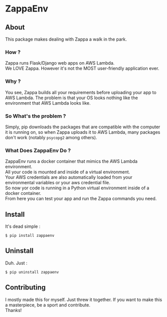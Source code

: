 # ZappaEnv
## About
This package makes dealing with Zappa a walk in the park.
### How ?
Zappa runs Flask/Django web apps on AWS Lambda.  
We LOVE Zappa. However it's not the MOST user-friendly application ever.
### Why ?
You see, Zappa builds all your requirements before uploading your app to AWS Lambda. The problem is that your OS looks nothing like the environment that AWS Lambda looks like.
### So What's the problem ?
Simply, pip downloads the packages that are compatible with the computer it is running on, so when Zappa uploads it to AWS Lambda, many packages don't work (notably `psycopg2` among others).
### What Does ZappaEnv Do ?
ZappaEnv runs a docker container that mimics the AWS Lambda environment.  
All your code is mounted and inside of a virtual environment.  
Your AWS credentials are also automatically loaded from your environmental variables or your aws credential file.  
So now yor code is running in a Python virtual environment inside of a docker container.  
From here you can test your app and run the Zappa commands you need.  
## Install 
It's dead simple :
```
$ pip install zappaenv
```
## Uninstall 
Duh. Just :
```
$ pip uninstall zappaenv
```
## Contributing
I mostly made this for myself. Just threw it together. If you want to make this a masterpiece, be a sport and contribute.  
Thanks!

